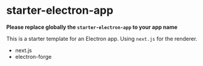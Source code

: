 # starter-electron-app

**Please replace globally the `starter-electron-app` to your app name**

This is a starter template for an Electron app. Using `next.js` for the renderer.

- next.js
- electron-forge
